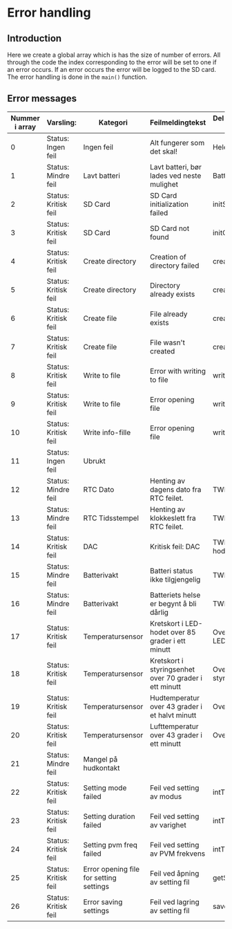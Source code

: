 # Error handling

## Introduction
Here we create a global array which is has the size of number of errors. All through the code the index corresponding to the error will be set to one if an error occurs. If an error occurs the error will be logged to the SD card. The error handling is done in the `main()` function.

## Error messages

| Nummer i array | Varsling:            | Kategori                                | Feilmeldingtekst                                      | Del av systemet som har feilet |
| -------------- | -------------------- | --------------------------------------- | ----------------------------------------------------- | ------------------------------ |
| 0              | Status: Ingen feil   | Ingen feil                              | Alt fungerer som det skal!                            | Hele                           |
| 1              | Status: Mindre feil  | Lavt batteri                            | Lavt batteri, bør lades ved neste mulighet            | Batteri, BB                    |
| 2              | Status: Kritisk feil | SD Card                                 | SD Card initialization failed                         | initSD()                       |
| 3              | Status: Kritisk feil | SD Card                                 | SD Card not found                                     | initCard()                     |
| 4              | Status: Kritisk feil | Create directory                        | Creation of directory failed                          | createDirectory()              |
| 5              | Status: Kritisk feil | Create directory                        | Directory already exists                              | createDirectory()              |
| 6              | Status: Kritisk feil | Create file                             | File already exists                                   | createFile()                   |
| 7              | Status: Kritisk feil | Create file                             | File wasn't created                                   | createFile()                   |
| 8              | Status: Kritisk feil | Write to file                           | Error with writing to file                            | writeFile()                    |
| 9              | Status: Kritisk feil | Write to file                           | Error opening file                                    | writeFile()                    |
| 10             | Status: Kritisk feil | Write info-fille                        | Error opening file                                    | writeInfoFile()                |
| 11             | Status: Ingen feil   | Ubrukt                                  |                                                       |                                |
| 12             | Status: Mindre feil  | RTC Dato                                | Henting av dagens dato fra RTC feilet.                | TWI, RTC                       |
| 13             | Status: Mindre feil  | RTC Tidsstempel                         | Henting av klokkeslett fra RTC feilet.                | TWI, RTC                       |
| 14             | Status: Kritisk feil | DAC                                     | Kritisk feil: DAC                                     | TWI, DAC, LED-hodet, NIR-lys   |
| 15             | Status: Mindre feil  | Batterivakt                             | Batteri status ikke tilgjengelig                      | TWI, BB                        |
| 16             | Status: Mindre feil  | Batterivakt                             | Batteriets helse er begynt å bli dårlig               | TWI, BB                        |
| 17             | Status: Kritisk feil | Temperatursensor                        | Kretskort i LED-hodet over 85 grader i ett minutt     | Overopphetning, LED-hode       |
| 18             | Status: Kritisk feil | Temperatursensor                        | Kretskort i styringsenhet over 70 grader i ett minutt | Overopphetning, styringsenhet  |
| 19             | Status: Kritisk feil | Temperatursensor                        | Hudtemperatur over 43 grader i et halvt minutt        | Overopphetning, hud            |
| 20             | Status: Kritisk feil | Temperatursensor                        | Lufttemperatur over 43 grader i ett minutt            | Overopphetning, luft           |
| 21             | Status: Mindre feil  | Mangel på hudkontakt                    |                                                       |                                |
| 22             | Status: Kritisk feil | Setting mode failed                     | Feil ved setting av modus                             | intToMode                      |
| 23             | Status: Kritisk feil | Setting duration failed                 | Feil ved setting av varighet                          | intToDuration                  |
| 24             | Status: Kritisk feil | Setting pvm freq failed                 | Feil ved setting av PVM frekvens                      | intToPvmFreq()                 |
| 25             | Status: Kritisk feil | Error opening file for setting settings | Feil ved åpning av setting fil                        | getSettingsFromFile()          |
| 26             | Status: Kritisk feil | Error saving settings                   | Feil ved lagring av setting fil                       | saveSettingsToFile()           |